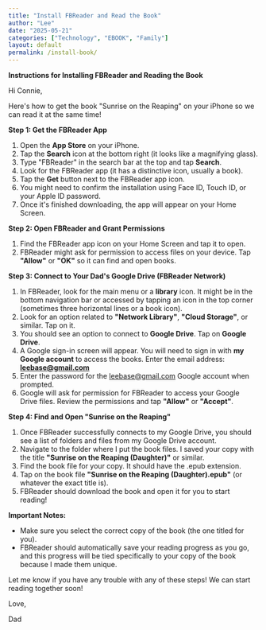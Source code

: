 ```yaml
---
title: "Install FBReader and Read the Book"
author: "Lee"
date: "2025-05-21"
categories: ["Technology", "EBOOK", "Family"]
layout: default
permalink: /install-book/
---
```

**Instructions for Installing FBReader and Reading the Book**

Hi Connie,

Here's how to get the book "Sunrise on the Reaping" on your iPhone so we can read it at the same time!

**Step 1: Get the FBReader App**

1.  Open the **App Store** on your iPhone.
2.  Tap the **Search** icon at the bottom right (it looks like a magnifying glass).
3.  Type "FBReader" in the search bar at the top and tap **Search**.
4.  Look for the FBReader app (it has a distinctive icon, usually a book).
5.  Tap the **Get** button next to the FBReader app icon.
6.  You might need to confirm the installation using Face ID, Touch ID, or your Apple ID password.
7.  Once it's finished downloading, the app will appear on your Home Screen.

**Step 2: Open FBReader and Grant Permissions**

1.  Find the FBReader app icon on your Home Screen and tap it to open.
2.  FBReader might ask for permission to access files on your device. Tap **"Allow"** or **"OK"** so it can find and open books.

**Step 3: Connect to Your Dad's Google Drive (FBReader Network)**

1.  In FBReader, look for the main menu or a **library** icon. It might be in the bottom navigation bar or accessed by tapping an icon in the top corner (sometimes three horizontal lines or a book icon).
2.  Look for an option related to **"Network Library"**, **"Cloud Storage"**, or similar. Tap on it.
3.  You should see an option to connect to **Google Drive**. Tap on **Google Drive**.
4.  A Google sign-in screen will appear. You will need to sign in with **my Google account** to access the books. Enter the email address: **leebase@gmail.com**
5.  Enter the password for the leebase@gmail.com Google account when prompted.
6.  Google will ask for permission for FBReader to access your Google Drive files. Review the permissions and tap **"Allow"** or **"Accept"**.

**Step 4: Find and Open "Sunrise on the Reaping"**

1.  Once FBReader successfully connects to my Google Drive, you should see a list of folders and files from my Google Drive account.
2.  Navigate to the folder where I put the book files. I saved your copy with the title **"Sunrise on the Reaping (Daughter)"** or similar.
3.  Find the book file for your copy. It should have the .epub extension.
4.  Tap on the book file **"Sunrise on the Reaping (Daughter).epub"** (or whatever the exact title is).
5.  FBReader should download the book and open it for you to start reading!

**Important Notes:**

*   Make sure you select the correct copy of the book (the one titled for you).
*   FBReader should automatically save your reading progress as you go, and this progress will be tied specifically to your copy of the book because I made them unique.

Let me know if you have any trouble with any of these steps! We can start reading together soon!

Love,

Dad
